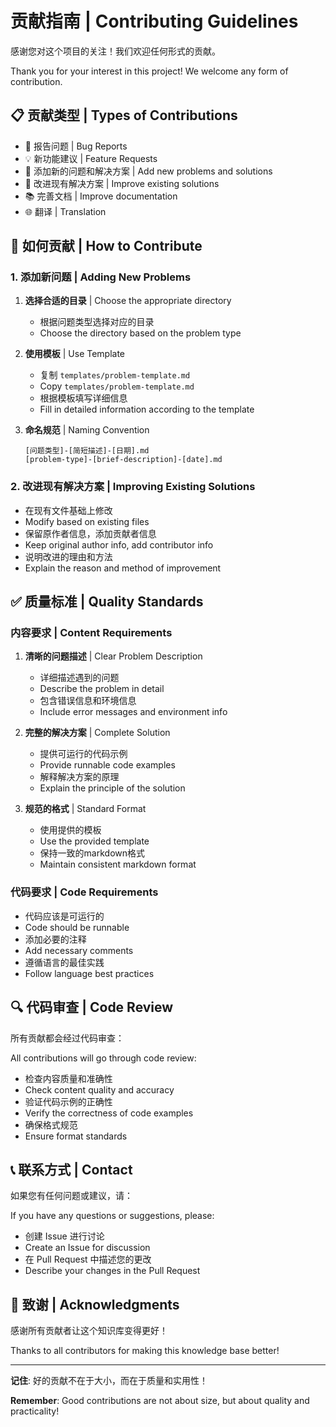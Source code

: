 # 贡献指南 | Contributing Guidelines

感谢您对这个项目的关注！我们欢迎任何形式的贡献。

Thank you for your interest in this project! We welcome any form of contribution.

## 📋 贡献类型 | Types of Contributions

- 🐛 报告问题 | Bug Reports
- 💡 新功能建议 | Feature Requests  
- 📝 添加新的问题和解决方案 | Add new problems and solutions
- 🔧 改进现有解决方案 | Improve existing solutions
- 📚 完善文档 | Improve documentation
- 🌐 翻译 | Translation

## 🚀 如何贡献 | How to Contribute

### 1. 添加新问题 | Adding New Problems

1. **选择合适的目录** | Choose the appropriate directory
   - 根据问题类型选择对应的目录
   - Choose the directory based on the problem type

2. **使用模板** | Use Template
   - 复制 `templates/problem-template.md` 
   - Copy `templates/problem-template.md`
   - 根据模板填写详细信息
   - Fill in detailed information according to the template

3. **命名规范** | Naming Convention
   ```
   [问题类型]-[简短描述]-[日期].md
   [problem-type]-[brief-description]-[date].md
   ```

### 2. 改进现有解决方案 | Improving Existing Solutions

- 在现有文件基础上修改
- Modify based on existing files
- 保留原作者信息，添加贡献者信息
- Keep original author info, add contributor info
- 说明改进的理由和方法
- Explain the reason and method of improvement

## ✅ 质量标准 | Quality Standards

### 内容要求 | Content Requirements

1. **清晰的问题描述** | Clear Problem Description
   - 详细描述遇到的问题
   - Describe the problem in detail
   - 包含错误信息和环境信息
   - Include error messages and environment info

2. **完整的解决方案** | Complete Solution
   - 提供可运行的代码示例
   - Provide runnable code examples
   - 解释解决方案的原理
   - Explain the principle of the solution

3. **规范的格式** | Standard Format
   - 使用提供的模板
   - Use the provided template
   - 保持一致的markdown格式
   - Maintain consistent markdown format

### 代码要求 | Code Requirements

- 代码应该是可运行的
- Code should be runnable
- 添加必要的注释
- Add necessary comments
- 遵循语言的最佳实践
- Follow language best practices

## 🔍 代码审查 | Code Review

所有贡献都会经过代码审查：

All contributions will go through code review:

- 检查内容质量和准确性
- Check content quality and accuracy
- 验证代码示例的正确性
- Verify the correctness of code examples
- 确保格式规范
- Ensure format standards

## 📞 联系方式 | Contact

如果您有任何问题或建议，请：

If you have any questions or suggestions, please:

- 创建 Issue 进行讨论
- Create an Issue for discussion
- 在 Pull Request 中描述您的更改
- Describe your changes in the Pull Request

## 🙏 致谢 | Acknowledgments

感谢所有贡献者让这个知识库变得更好！

Thanks to all contributors for making this knowledge base better!

---

**记住**: 好的贡献不在于大小，而在于质量和实用性！

**Remember**: Good contributions are not about size, but about quality and practicality!